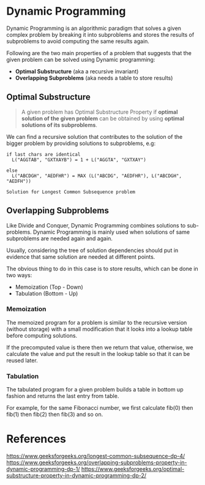 # Dynamic Programming

Dynamic Programming is an algorithmic paradigm that solves a given complex problem by breaking it into subproblems and stores the results of subproblems to avoid computing the same results again. 

Following are the two main properties of a problem that suggests that the given problem can be solved using Dynamic programming:

* **Optimal Substructure** (aka a recursive invariant)
* **Overlapping Subproblems** (aka needs a table to store results)


## Optimal Substructure

> A given problem has Optimal Substructure Property if **optimal solution of the given problem** can be obtained by using **optimal solutions of its subproblems**.

We can find a recursive solution that contributes to the solution of the bigger problem by providing solutions to subproblems, e.g:
```
if last chars are identical
  L("AGGTAB", "GXTXAYB") = 1 + L("AGGTA", "GXTXAY")

else
  L("ABCDGH", "AEDFHR") = MAX (L("ABCDG", "AEDFHR"), L("ABCDGH", "AEDFH"))

Solution for Longest Common Subsequence problem
```

## Overlapping Subproblems

Like Divide and Conquer, Dynamic Programming combines solutions to sub-problems. Dynamic Programming is mainly used when solutions of same subproblems are needed again and again.

Usually, considering the tree of solution dependencies should put in evidence that same solution are needed at different points.

The obvious thing to do in this case is to store results, which can be done in two ways:
* Memoization (Top - Down)
* Tabulation (Bottom - Up)

### **Memoization**

The memoized program for a problem is similar to the recursive version (without storage) with a small modification that it looks into a lookup table before computing solutions.

If the precomputed value is there then we return that value, otherwise, we calculate the value and put the result in the lookup table so that it can be reused later.

### **Tabulation**

The tabulated program for a given problem builds a table in bottom up fashion and returns the last entry from table. 

For example, for the same Fibonacci number, we first calculate fib(0) then fib(1) then fib(2) then fib(3) and so on.


# References
https://www.geeksforgeeks.org/longest-common-subsequence-dp-4/
https://www.geeksforgeeks.org/overlapping-subproblems-property-in-dynamic-programming-dp-1/
https://www.geeksforgeeks.org/optimal-substructure-property-in-dynamic-programming-dp-2/